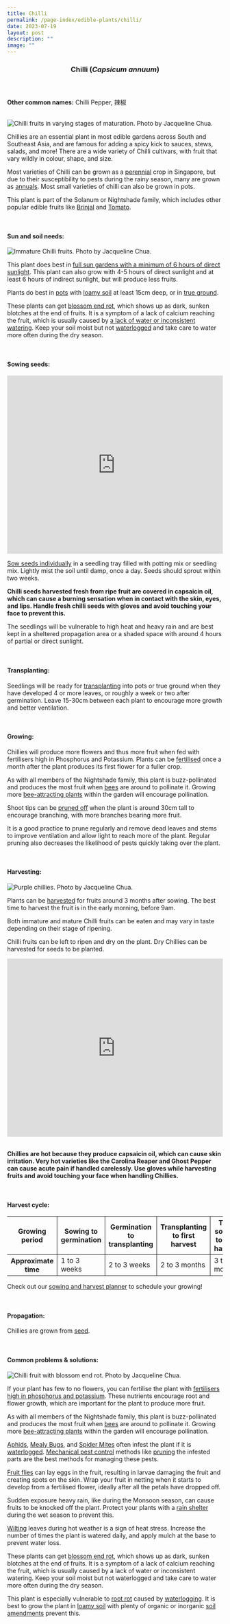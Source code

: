 ```yaml
---
title: Chilli
permalink: /page-index/edible-plants/chilli/
date: 2023-07-19
layout: post
description: ""
image: ""
---
```

<header>
	<h3>Chilli (<em>Capsicum annuum</em>)</h3>
</header>
	
<section>
	<p><strong>Other common names:</strong> Chilli Pepper, 辣椒</p>
	<br>
</section>

<section>
	<img title="Chilli fruits in varying stages of maturation. Photo by Jacqueline Chua." src="/images/Plants/Chilli_JacChua.jpg">
	<p>Chillies are an essential plant in most edible gardens across South and Southeast Asia, and are famous for adding a spicy kick to sauces, stews, salads, and more! There are a wide variety of Chilli cultivars, with fruit that vary wildly in colour, shape, and size. </p>
	<p>Most varieties of Chilli can be grown as a <a href="/learn-more-about-gardening/glossary/#p">perennial</a> crop in Singapore, but due to their susceptibility to pests during the rainy season, many are grown as <a href="/learn-more-about-gardening/glossary/#a">annuals</a>.  Most small varieties of chilli can also be grown in pots. </p>
	<p>This plant is part of the Solanum or Nightshade family, which includes other popular edible fruits like <a href="/page-index/edible-plants/brinjal/">Brinjal</a> and <a href="/page-index/edible-plants/tomato/">Tomato</a>.</p>
	<br>
</section>

<section>
	<h4>Sun and soil needs:</h4>
	<img title="Immature Chilli fruits. Photo by Jacqueline Chua." src="/images/Plants/Chilli_JacChua%20(2).jpg">
	<p>This plant does best in <a href="/page-index/horticulture-techniques/gauging-light/">full sun gardens with a minimum of 6 hours of direct sunlight</a>. This plant can also grow with 4-5 hours of direct sunlight and at least 6 hours of indirect sunlight, but will produce less fruits.</p>
	<p>Plants do best in <a href="/page-index/horticulture-techniques/planting-in-containers/">pots</a> with <a href="/page-index/horticulture-techniques/soil/">loamy soil</a> at least 15cm deep, or in <a href="/page-index/horticulture-techniques/true-ground/">true ground</a>.</p>
	<p>These plants can get <a href="/page-index/nutrient-deficiencies/nutrient-deficiencies/">blossom end rot</a>, which shows up as dark, sunken blotches at the end of fruits. It is a symptom of a lack of calcium reaching the fruit, which is usually caused by <a href="/page-index/horticulture-techniques/watering/">a lack of water or inconsistent watering</a>. Keep your soil moist but not <a href="/page-index/plant-problems/waterlogging/">waterlogged</a> and take care to water more often during the dry season.</p>
	<br>
</section>

<section>
  <h4>Sowing seeds:</h4>
		<iframe width="100%" height="415" src="https://www.youtube.com/embed/x7J87wY7U6s" title="YouTube video player" frameborder="0" allow="accelerometer; autoplay; clipboard-write; encrypted-media; gyroscope; picture-in-picture; web-share" allowfullscreen=""></iframe>	<br>
	<p><a href="/page-index/horticulture-techniques/propagating-by-seed/">Sow seeds individually</a> in a seedling tray filled with potting mix or seedling mix. Lightly mist the soil until damp, once a day. Seeds should sprout within two weeks.</p>
	<p><b>Chilli seeds harvested fresh from ripe fruit are covered in capsaicin oil, which can cause a burning sensation when in contact with the skin, eyes, and lips. Handle fresh chilli seeds with gloves and avoid touching your face to prevent this.</b></p>
	<p>The seedlings will be vulnerable to high heat and heavy rain and are best kept in a sheltered propagation area or a shaded space with around 4 hours of partial or direct sunlight. </p>
	<br>
</section>

<section>
	<h4>Transplanting:</h4>
	<p>Seedlings will be ready for <a href="/page-index/horticulture-techniques/transplanting/">transplanting</a> into pots or true ground when they have developed 4 or more leaves, or roughly a week or two after germination. Leave 15-30cm between each plant to encourage more growth and better ventilation.</p>
	<br>
</section>
	
<section>
	<h4>Growing:</h4>
	<p>Chillies will produce more flowers and thus more fruit when fed with fertilisers high in Phosphorus and Potassium. Plants can be <a href="/page-index/horticulture-techniques/fertilising">fertilised</a> once a month after the plant produces its first flower for a fuller crop. </p>
		<p>As with all members of the Nightshade family, this plant is buzz-pollinated and produces the most fruit when <a href="/page-index/biodiversity/pollinators/">bees</a> are around to pollinate it. Growing more <a href="/page-index/glossary/biodiversity-attracting-plants/">bee-attracting plants</a> within the garden will encourage pollination.  </p>
	<p>Shoot tips can be <a href="/page-index/horticulture-techniques/pruning/">pruned off</a> when the plant is around 30cm tall to encourage branching, with more branches bearing more fruit. </p>
	<p>It is a good practice to prune regularly and remove dead leaves and stems to improve ventilation and allow light to reach more of the plant. Regular pruning also decreases the likelihood of pests quickly taking over the plant. </p>
	<br>
</section>

<section>
	<h4>Harvesting:</h4>
	<img title="Purple chillies. Photo by Jacqueline Chua." src="/images/Plants/chilli_purplecultivar%20(1)_jacquelinechua.jpg">
	<p>Plants can be <a href="/page-index/horticulture-techniques/harvesting-hygiene/">harvested</a> for fruits around 3 months after sowing. The best time to harvest the fruit is in the early morning, before 9am.</p>
	<p>Both immature and mature Chilli fruits can be eaten and may vary in taste depending on their stage of ripening.</p>
	<p>Chilli fruits can be left to ripen and dry on the plant. Dry Chillies can be harvested for seeds to be planted.</p>
	<iframe allowfullscreen="" allow="accelerometer; autoplay; clipboard-write; encrypted-media; gyroscope; picture-in-picture; web-share" frameborder="0" title="YouTube video player" src="https://www.youtube.com/embed/FuWK90da0GY" height="415" width="100%"></iframe>
<br><br>
	<p><b>Chillies are hot because they produce capsaicin oil, which can cause skin irritation. Very hot varieties like the Carolina Reaper and Ghost Pepper can cause acute pain if handled carelessly. Use gloves while harvesting fruits and avoid touching your face when handling Chillies.</b></p>
	<br>
</section>

<section>
	<h4>Harvest cycle:</h4>
	<table>
		<thead>
			<tr>
				<th style="border-bottom:0px; border-right:solid 1px;">Growing period</th>
				<th style="border-bottom:0px; border-right:solid 1px;">Sowing to germination</th>
				<th style="border-bottom:0px; border-right:solid 1px;">Germination to transplanting</th>
				<th style="border-bottom:0px; border-right:solid 1px;">Transplanting to first harvest</th>
				<th style="border-bottom:0px; border-left:solid 1px;">Total sowing to first harvest</th>
			</tr>
		</thead>
		<tbody>
			<tr>
				<th style="border-right:solid 1px;">Approximate time</th>
				<td style="border-right:solid 1px;">1 to 3 weeks</td>
				<td style="border-right:solid 1px;">2 to 3 weeks</td>
				<td style="border-right:solid 1px;">2 to 3 months</td>
				<td style="border-left:solid 1px;">3 to 4 months</td>
			</tr>
		</tbody>
	</table>
	<p>Check out our&nbsp;<a href="/digital-tools/sowing-planner/">sowing and harvest planner</a>&nbsp;to schedule your growing! </p>
	<br>
</section>

<section>
	<h4>Propagation:</h4>
	<p>Chillies are grown from <a href="/page-index/horticulture-techniques/propagating-by-seed/">seed</a>. </p>
	<br>
</section>

<section>
	<h4>Common problems &amp; solutions:</h4>
	<img title="Chilli fruit with blossom end rot. Photo by Jacqueline Chua." src="/images/Plant%20problems/blossomendrot_jacquelinechua.jpg">
<p>If your plant has few to no flowers, you can fertilise the plant with <a href="/page-index/horticulture-techniques/fertilising/">fertilisers high in phosphorus and potassium</a>. These nutrients encourage root and flower growth, which are important for the plant to produce more fruit.</p>
	<p>As with all members of the Nightshade family, this plant is buzz-pollinated and produces the most fruit when <a href="/page-index/biodiversity/pollinators/">bees</a> are around to pollinate it. Growing more <a href="/page-index/glossary/biodiversity-attracting-plants/">bee-attracting plants</a> within the garden will encourage pollination.  </p>
	<p><a href="/page-index/pests/aphids">Aphids</a>, <a href="/page-index/pests/mealy-bugs">Mealy Bugs</a>, and <a href="/page-index/pests/spider-mites">Spider Mites</a> often infest the plant if it is <a href="/page-index/plant-problems/waterlogging/">waterlogged</a>. <a href="/page-index/horticulture-techniques/pest-control/">Mechanical pest control</a> methods like <a href="/page-index/horticulture-techniques/pruning/">pruning</a> the infested parts are the best methods for managing these pests.</p>
	<p><a href="/page-index/pests/oriental-fruit-flies">Fruit flies</a> can lay eggs in the fruit, resulting in larvae damaging the fruit and creating spots on the skin. Wrap your fruit in netting when it starts to develop from a fertilised flower, ideally after all the petals have dropped off. </p>
	<p> Sudden exposure heavy rain, like during the Monsoon season, can cause fruits to be knocked off the plant. Protect your plants with a <a href="/page-index/hardscapes/shelters/"> rain shelter</a> during the wet season to prevent this.</p>
	<p><a href="/page-index/plant-problems/wilting">Wilting</a> leaves during hot weather is a sign of heat stress. Increase the number of times the plant is watered daily, and apply mulch at the base to prevent water loss. </p>
	<p>These plants can get <a href="/page-index/plant-problems/nutrient-deficiencies/">blossom end rot</a>, which shows up as dark, sunken blotches at the end of fruits. It is a symptom of a lack of calcium reaching the fruit, which is usually caused by a lack of water or inconsistent watering. Keep your soil moist but not waterlogged and take care to water more often during the dry season.</p>
	<p>This plant is especially vulnerable to <a href="/page-index/plant-problems/root-rot/">root rot</a> caused by <a href="/page-index/plant-problems/waterlogging/">waterlogging</a>. It is best to grow the plant in <a href="/page-index/horticulture-techniques/soil/">loamy soil</a> with plenty of organic or inorganic <a href="/page-index/horticulture-techniques/soil-amendments/">soil amendments</a> prevent this.</p>
	<br>
</section>